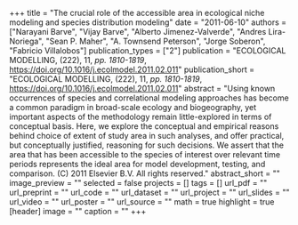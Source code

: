 +++
title = "The crucial role of the accessible area in ecological niche modeling and species distribution modeling"
date = "2011-06-10"
authors = ["Narayani Barve", "Vijay Barve", "Alberto Jimenez-Valverde", "Andres Lira-Noriega", "Sean P. Maher", "A. Townsend Peterson", "Jorge Soberon", "Fabricio Villalobos"]
publication_types = ["2"]
publication = "ECOLOGICAL MODELLING, (222), 11, _pp. 1810-1819_, https://doi.org/10.1016/j.ecolmodel.2011.02.011"
publication_short = "ECOLOGICAL MODELLING, (222), 11, _pp. 1810-1819_, https://doi.org/10.1016/j.ecolmodel.2011.02.011"
abstract = "Using known occurrences of species and correlational modeling approaches has become a common paradigm in broad-scale ecology and biogeography, yet important aspects of the methodology remain little-explored in terms of conceptual basis. Here, we explore the conceptual and empirical reasons behind choice of extent of study area in such analyses, and offer practical, but conceptually justified, reasoning for such decisions. We assert that the area that has been accessible to the species of interest over relevant time periods represents the ideal area for model development, testing, and comparison. (C) 2011 Elsevier B.V. All rights reserved."
abstract_short = ""
image_preview = ""
selected = false
projects = []
tags = []
url_pdf = ""
url_preprint = ""
url_code = ""
url_dataset = ""
url_project = ""
url_slides = ""
url_video = ""
url_poster = ""
url_source = ""
math = true
highlight = true
[header]
image = ""
caption = ""
+++
